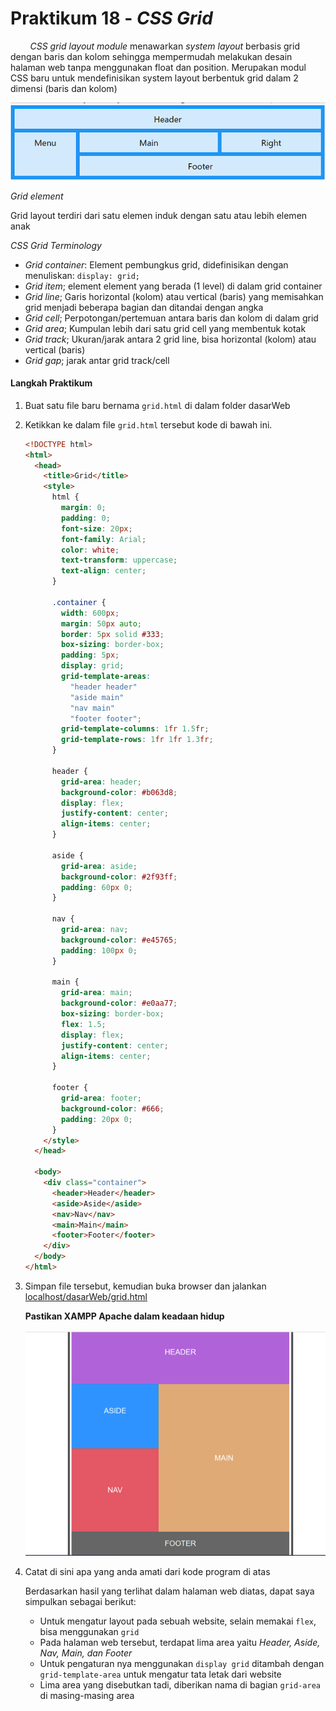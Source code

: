 # Praktikum 18 - _CSS Grid_

&nbsp;&nbsp;&nbsp;&nbsp;&nbsp;&nbsp;&nbsp;&nbsp;_CSS grid layout module_ menawarkan _system layout_ berbasis grid dengan baris dan kolom sehingga mempermudah melakukan desain halaman web tanpa menggunakan float dan position. Merupakan modul CSS baru untuk mendefinisikan system layout berbentuk grid dalam 2 dimensi (baris dan kolom)

![Grid](/css/img/praktikum18/grid.png)

_Grid element_

Grid layout terdiri dari satu elemen induk dengan satu atau lebih elemen anak

_CSS Grid Terminology_

- _Grid container_: Element pembungkus grid, didefinisikan dengan menuliskan: `display: grid;`
- _Grid item_; element element yang berada (1 level) di dalam grid container
- _Grid line_; Garis horizontal (kolom) atau vertical (baris) yang memisahkan grid menjadi beberapa bagian dan ditandai dengan angka
- _Grid cell_; Perpotongan/pertemuan antara baris dan kolom di dalam grid
- _Grid area_; Kumpulan lebih dari satu grid cell yang membentuk kotak
- _Grid track_; Ukuran/jarak antara 2 grid line, bisa horizontal (kolom) atau vertical (baris)
- _Grid gap_; jarak antar grid track/cell

#### Langkah Praktikum

1.  Buat satu file baru bernama `grid.html` di dalam folder dasarWeb
2.  Ketikkan ke dalam file `grid.html` tersebut kode di bawah ini.

    ```html
    <!DOCTYPE html>
    <html>
      <head>
        <title>Grid</title>
        <style>
          html {
            margin: 0;
            padding: 0;
            font-size: 20px;
            font-family: Arial;
            color: white;
            text-transform: uppercase;
            text-align: center;
          }

          .container {
            width: 600px;
            margin: 50px auto;
            border: 5px solid #333;
            box-sizing: border-box;
            padding: 5px;
            display: grid;
            grid-template-areas:
              "header header"
              "aside main"
              "nav main"
              "footer footer";
            grid-template-columns: 1fr 1.5fr;
            grid-template-rows: 1fr 1fr 1.3fr;
          }

          header {
            grid-area: header;
            background-color: #b063d8;
            display: flex;
            justify-content: center;
            align-items: center;
          }

          aside {
            grid-area: aside;
            background-color: #2f93ff;
            padding: 60px 0;
          }

          nav {
            grid-area: nav;
            background-color: #e45765;
            padding: 100px 0;
          }

          main {
            grid-area: main;
            background-color: #e0aa77;
            box-sizing: border-box;
            flex: 1.5;
            display: flex;
            justify-content: center;
            align-items: center;
          }

          footer {
            grid-area: footer;
            background-color: #666;
            padding: 20px 0;
          }
        </style>
      </head>

      <body>
        <div class="container">
          <header>Header</header>
          <aside>Aside</aside>
          <nav>Nav</nav>
          <main>Main</main>
          <footer>Footer</footer>
        </div>
      </body>
    </html>
    ```

3.  Simpan file tersebut, kemudian buka browser dan jalankan [localhost/dasarWeb/grid.html](http://localhost/dasarWeb/grid.html)

    **Pastikan XAMPP Apache dalam keadaan hidup**

    ![grid.html](/css/img/praktikum18/gridCSS.png)

4.  Catat di sini apa yang anda amati dari kode program di atas

    Berdasarkan hasil yang terlihat dalam halaman web diatas, dapat saya simpulkan sebagai berikut:

    - Untuk mengatur layout pada sebuah website, selain memakai `flex`, bisa menggunakan `grid`
    - Pada halaman web tersebut, terdapat lima area yaitu _Header, Aside, Nav, Main, dan Footer_
    - Untuk pengaturan nya menggunakan `display grid` ditambah dengan `grid-template-area` untuk mengatur tata letak dari website
    - Lima area yang disebutkan tadi, diberikan nama di bagian `grid-area` di masing-masing area
